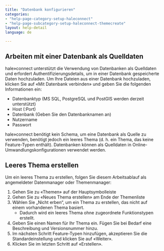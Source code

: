 ```yaml
---
title: "Datenbank konfigurieren"
categories:
- "help-page-category-setup-haleconnect"
- "help-page-subcategory-setup-haleconnect-themecreate"
layout: help-detail
language: de

---
```


## Arbeiten mit einer Datenbank als Quelldaten ##

hale»connect unterstützt die Verwendung von Datenbanken als Quelldaten und erfordert Authentifizierungsdetails, um in einer Datenbank gespeicherte Daten hochzuladen. Um Ihre Dateien aus einer Datenbank hochzuladen, klicken Sie auf «Mit Datenbank verbinden» und geben Sie die folgenden Informationen ein:

* Datenbanktyp (MS SQL, PostgreSQL und PostGIS werden derzeit unterstützt)
* Host (:Port)
* Datenbank (Geben Sie den Datenbanknamen an)
* Nutzername
* Passwort

hale»connect benötigt kein Schema, um eine Datenbank als Quelle zu verwenden, benötigt jedoch ein leeres Thema (d. h. ein Thema, das keine Feature-Typen enthält). Datenbanken können als Quelldaten in Online-Umwandlungskonfigurationen verwendet werden.

## Leeres Thema erstellen ##

Um ein leeres Thema zu erstellen, folgen Sie diesem Arbeitsablauf als angemeldeter Datenmanager oder Themenmanager:

1. Gehen Sie zu &laquo;Themen&raquo; auf der Hauptsymbolleiste
2. Gehen Sie zu &laquo;Neues Thema erstellen&raquo; am Ende der Themenliste
3. Wählen Sie „Nicht erben“, um ein Thema zu erstellen, das nicht auf einem vorhandenen Thema basiert.
     * Dadurch wird ein leeres Thema ohne zugeordnete Funktionstypen erstellt.
4. Geben Sie einen Namen für Ihr Thema ein. Fügen Sie bei Bedarf eine Beschreibung und Versionsnummer hinzu.
5. Im nächsten Schritt Feature-Typen hinzufügen, akzeptieren Sie die Standardeinstellung und klicken Sie auf &laquo;Weiter&raquo;.
6. Klicken Sie im letzten Schritt auf &laquo;Erstellen&raquo;.
